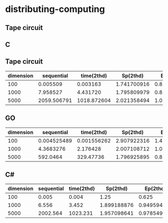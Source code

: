 # distributing-computing


## Tape circuit

## C

## Tape circuit
|dimension|sequential |time(2thd) |Sp(2thd)   |Ep(2thd)   |time(4thd) |Sp(4thd)   |Ep(4thd)   |
|---------|-----------|-----------|-----------|-----------|-----------|-----------|-----------|
|100      |0.005509   |0.003163   |1.741700916|0.870850458|0.002619   |2.103474607|0.525868652|
|1000     |7.958527   |4.431720   |1.795809979|0.897904986|7.196851   |1.105834621|0.276458655|
|5000     |2059.506791|1018.872604|2.021358494|1.010679246|1318.344595|1.562191554|0.390547888|


## GO
|dimension|sequential |time(2thd) |Sp(2thd)   |Ep(2thd)   |time(4thd) |Sp(4thd)   |Ep(4thd)   |
|---------|-----------|-----------|-----------|-----------|-----------|-----------|-----------|
|100      |0.004525489|0.001556262|2.907922316|1.453961158|0.001227677|3.686221213|0.152531229|
|1000     |4.3683276  |2.176428   |2.007108712|1.003554356|1.9849217  |0.928549565|0.232137391|
|5000     |592.0464   |329.47736  |1.796925895|0.898462947|364.36398  |1.624876312|0.406219078|


## C#
|dimension|sequential |time(2thd) |Sp(2thd)   |Ep(2thd)   |time(4thd) |Sp(4thd)   |Ep(4thd)   |
|---------|-----------|-----------|-----------|-----------|-----------|-----------|-----------|
|100      |0.005      |0.004      |1.25       |0.625      |0.003      |1.666666667|0.416666667|
|1000     |6.556      |3.452      |1.899188876|0.949594438|6.995      |0.937240887|0.234310222|
|5000     |2002.564   |1023.231   |1.957098641|0.978549320|1284.987   |1.558431330|0.389607833|



